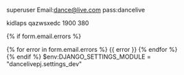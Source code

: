superuser
Email:dance@live.com
pass:dancelive

kidlaps
qazwsxedc
1900 380

{% if form.email.errors %}
    <div class="text-red-600">
        {% for error in form.email.errors %}
            <span>{{ error }}</span>
        {% endfor %}
    </div>
{% endif %}
$env:DJANGO_SETTINGS_MODULE = "dancelivepj.settings_dev"
